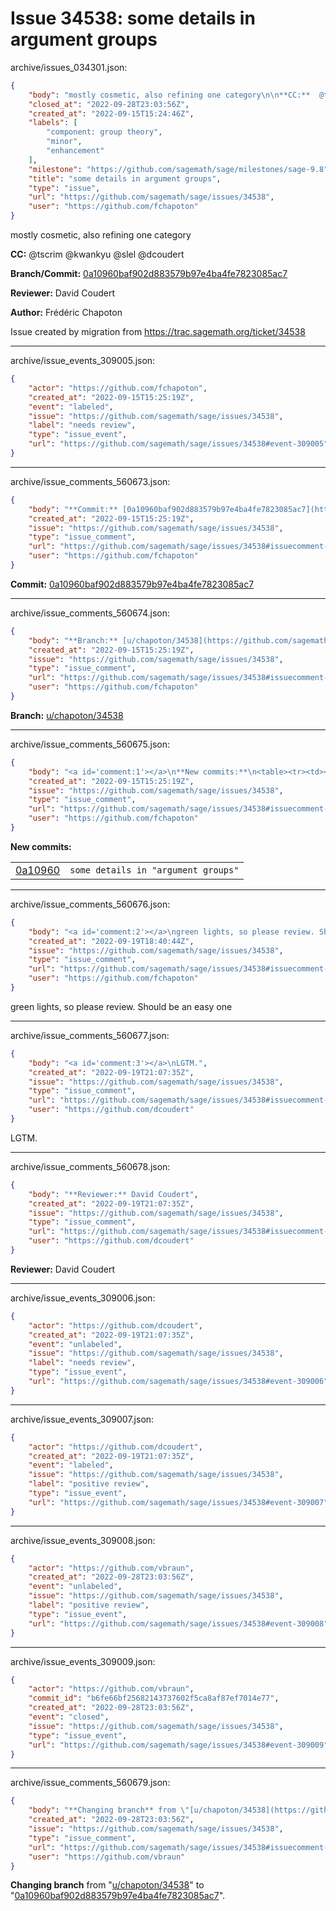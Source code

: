 # Issue 34538: some details in argument groups

archive/issues_034301.json:
```json
{
    "body": "mostly cosmetic, also refining one category\n\n**CC:**  @tscrim @kwankyu @slel @dcoudert\n\n**Branch/Commit:** [0a10960baf902d883579b97e4ba4fe7823085ac7](https://github.com/sagemath/sagetrac-mirror/commit/0a10960baf902d883579b97e4ba4fe7823085ac7)\n\n**Reviewer:** David Coudert\n\n**Author:** Fr\u00e9d\u00e9ric Chapoton\n\nIssue created by migration from https://trac.sagemath.org/ticket/34538\n\n",
    "closed_at": "2022-09-28T23:03:56Z",
    "created_at": "2022-09-15T15:24:46Z",
    "labels": [
        "component: group theory",
        "minor",
        "enhancement"
    ],
    "milestone": "https://github.com/sagemath/sage/milestones/sage-9.8",
    "title": "some details in argument groups",
    "type": "issue",
    "url": "https://github.com/sagemath/sage/issues/34538",
    "user": "https://github.com/fchapoton"
}
```
mostly cosmetic, also refining one category

**CC:**  @tscrim @kwankyu @slel @dcoudert

**Branch/Commit:** [0a10960baf902d883579b97e4ba4fe7823085ac7](https://github.com/sagemath/sagetrac-mirror/commit/0a10960baf902d883579b97e4ba4fe7823085ac7)

**Reviewer:** David Coudert

**Author:** Frédéric Chapoton

Issue created by migration from https://trac.sagemath.org/ticket/34538





---

archive/issue_events_309005.json:
```json
{
    "actor": "https://github.com/fchapoton",
    "created_at": "2022-09-15T15:25:19Z",
    "event": "labeled",
    "issue": "https://github.com/sagemath/sage/issues/34538",
    "label": "needs review",
    "type": "issue_event",
    "url": "https://github.com/sagemath/sage/issues/34538#event-309005"
}
```



---

archive/issue_comments_560673.json:
```json
{
    "body": "**Commit:** [0a10960baf902d883579b97e4ba4fe7823085ac7](https://github.com/sagemath/sagetrac-mirror/commit/0a10960baf902d883579b97e4ba4fe7823085ac7)",
    "created_at": "2022-09-15T15:25:19Z",
    "issue": "https://github.com/sagemath/sage/issues/34538",
    "type": "issue_comment",
    "url": "https://github.com/sagemath/sage/issues/34538#issuecomment-560673",
    "user": "https://github.com/fchapoton"
}
```

**Commit:** [0a10960baf902d883579b97e4ba4fe7823085ac7](https://github.com/sagemath/sagetrac-mirror/commit/0a10960baf902d883579b97e4ba4fe7823085ac7)



---

archive/issue_comments_560674.json:
```json
{
    "body": "**Branch:** [u/chapoton/34538](https://github.com/sagemath/sagetrac-mirror/tree/u/chapoton/34538)",
    "created_at": "2022-09-15T15:25:19Z",
    "issue": "https://github.com/sagemath/sage/issues/34538",
    "type": "issue_comment",
    "url": "https://github.com/sagemath/sage/issues/34538#issuecomment-560674",
    "user": "https://github.com/fchapoton"
}
```

**Branch:** [u/chapoton/34538](https://github.com/sagemath/sagetrac-mirror/tree/u/chapoton/34538)



---

archive/issue_comments_560675.json:
```json
{
    "body": "<a id='comment:1'></a>\n**New commits:**\n<table><tr><td><a href=\"https://github.com/sagemath/sagetrac-mirror/commit/0a10960baf902d883579b97e4ba4fe7823085ac7\">0a10960</a></td><td><code>some details in \"argument groups\"</code></td></tr></table>\n",
    "created_at": "2022-09-15T15:25:19Z",
    "issue": "https://github.com/sagemath/sage/issues/34538",
    "type": "issue_comment",
    "url": "https://github.com/sagemath/sage/issues/34538#issuecomment-560675",
    "user": "https://github.com/fchapoton"
}
```

<a id='comment:1'></a>
**New commits:**
<table><tr><td><a href="https://github.com/sagemath/sagetrac-mirror/commit/0a10960baf902d883579b97e4ba4fe7823085ac7">0a10960</a></td><td><code>some details in "argument groups"</code></td></tr></table>




---

archive/issue_comments_560676.json:
```json
{
    "body": "<a id='comment:2'></a>\ngreen lights, so please review. Should be an easy one",
    "created_at": "2022-09-19T18:40:44Z",
    "issue": "https://github.com/sagemath/sage/issues/34538",
    "type": "issue_comment",
    "url": "https://github.com/sagemath/sage/issues/34538#issuecomment-560676",
    "user": "https://github.com/fchapoton"
}
```

<a id='comment:2'></a>
green lights, so please review. Should be an easy one



---

archive/issue_comments_560677.json:
```json
{
    "body": "<a id='comment:3'></a>\nLGTM.",
    "created_at": "2022-09-19T21:07:35Z",
    "issue": "https://github.com/sagemath/sage/issues/34538",
    "type": "issue_comment",
    "url": "https://github.com/sagemath/sage/issues/34538#issuecomment-560677",
    "user": "https://github.com/dcoudert"
}
```

<a id='comment:3'></a>
LGTM.



---

archive/issue_comments_560678.json:
```json
{
    "body": "**Reviewer:** David Coudert",
    "created_at": "2022-09-19T21:07:35Z",
    "issue": "https://github.com/sagemath/sage/issues/34538",
    "type": "issue_comment",
    "url": "https://github.com/sagemath/sage/issues/34538#issuecomment-560678",
    "user": "https://github.com/dcoudert"
}
```

**Reviewer:** David Coudert



---

archive/issue_events_309006.json:
```json
{
    "actor": "https://github.com/dcoudert",
    "created_at": "2022-09-19T21:07:35Z",
    "event": "unlabeled",
    "issue": "https://github.com/sagemath/sage/issues/34538",
    "label": "needs review",
    "type": "issue_event",
    "url": "https://github.com/sagemath/sage/issues/34538#event-309006"
}
```



---

archive/issue_events_309007.json:
```json
{
    "actor": "https://github.com/dcoudert",
    "created_at": "2022-09-19T21:07:35Z",
    "event": "labeled",
    "issue": "https://github.com/sagemath/sage/issues/34538",
    "label": "positive review",
    "type": "issue_event",
    "url": "https://github.com/sagemath/sage/issues/34538#event-309007"
}
```



---

archive/issue_events_309008.json:
```json
{
    "actor": "https://github.com/vbraun",
    "created_at": "2022-09-28T23:03:56Z",
    "event": "unlabeled",
    "issue": "https://github.com/sagemath/sage/issues/34538",
    "label": "positive review",
    "type": "issue_event",
    "url": "https://github.com/sagemath/sage/issues/34538#event-309008"
}
```



---

archive/issue_events_309009.json:
```json
{
    "actor": "https://github.com/vbraun",
    "commit_id": "b6fe66bf25682143737602f5ca8af87ef7014e77",
    "created_at": "2022-09-28T23:03:56Z",
    "event": "closed",
    "issue": "https://github.com/sagemath/sage/issues/34538",
    "type": "issue_event",
    "url": "https://github.com/sagemath/sage/issues/34538#event-309009"
}
```



---

archive/issue_comments_560679.json:
```json
{
    "body": "**Changing branch** from \"[u/chapoton/34538](https://github.com/sagemath/sagetrac-mirror/tree/u/chapoton/34538)\" to \"[0a10960baf902d883579b97e4ba4fe7823085ac7](https://github.com/sagemath/sagetrac-mirror/commit/0a10960baf902d883579b97e4ba4fe7823085ac7)\".",
    "created_at": "2022-09-28T23:03:56Z",
    "issue": "https://github.com/sagemath/sage/issues/34538",
    "type": "issue_comment",
    "url": "https://github.com/sagemath/sage/issues/34538#issuecomment-560679",
    "user": "https://github.com/vbraun"
}
```

**Changing branch** from "[u/chapoton/34538](https://github.com/sagemath/sagetrac-mirror/tree/u/chapoton/34538)" to "[0a10960baf902d883579b97e4ba4fe7823085ac7](https://github.com/sagemath/sagetrac-mirror/commit/0a10960baf902d883579b97e4ba4fe7823085ac7)".
